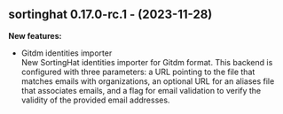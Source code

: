## sortinghat 0.17.0-rc.1 - (2023-11-28)

**New features:**

 * Gitdm identities importer\
   New SortingHat identities importer for Gitdm format. This backend is
   configured with three parameters: a URL pointing to the file that
   matches emails with organizations, an optional URL for an aliases file
   that associates emails, and a flag for email validation to verify the
   validity of the provided email addresses.

